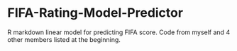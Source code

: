 # FIFA-Rating-Model-Predictor

R markdown linear model for predicting FIFA score. Code from myself and 4 other members listed at the beginning.
